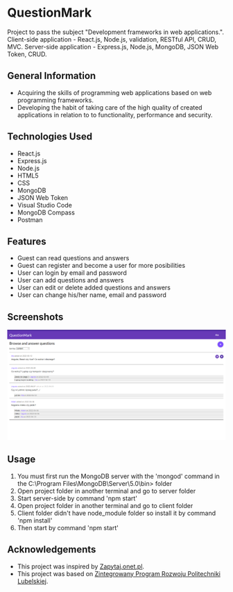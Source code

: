 # QuestionMark
Project to pass the subject "Development frameworks in web applications.". Client-side application - React.js, Node.js, validation, RESTful API, CRUD, MVC. Server-side application - Express.js, Node.js, MongoDB, JSON Web Token, CRUD.


## General Information
- Acquiring the skills of programming web applications based on
web programming frameworks.
- Developing the habit of taking care of the high quality of created applications in relation to
to functionality, performance and security.

## Technologies Used
- React.js
- Express.js
- Node.js
- HTML5
- CSS
- MongoDB
- JSON Web Token
- Visual Studio Code
- MongoDB Compass
- Postman

## Features
- Guest can read questions and answers
- Guest can register and become a user for more posibilities
- User can login by email and password
- User can add questions and answers
- User can edit or delete added questions and answers
- User can change his/her name, email and password

## Screenshots
![Example screenshot](./img/screenshot.png)

## Usage
1. You must first run the MongoDB server with the 'mongod' command in the C:\Program Files\MongoDB\Server\5.0\bin> folder
2. Open project folder in another terminal and go to server folder
3. Start server-side by command 'npm start'
4. Open project folder in another terminal and go to client folder
5. Client folder didn't have node_module folder so install it by command 'npm install'
6. Then start by command 'npm start'

## Acknowledgements
- This project was inspired by [Zapytaj.onet.pl](https://zapytaj.onet.pl).
- This project was based on [Zintegrowany Program Rozwoju Politechniki Lubelskiej](https://weii.pollub.pl/projekty-weii/projekt-zintegrowany-program-rozwoju-politechniki-lubelskiej-czesc-druga).